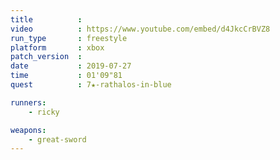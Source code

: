 ```yaml
---
title          :
video          : https://www.youtube.com/embed/d4JkcCrBVZ8
run_type       : freestyle
platform       : xbox
patch_version  :
date           : 2019-07-27
time           : 01'09"81
quest          : 7★-rathalos-in-blue

runners:
    - ricky

weapons:
    - great-sword
---
```

